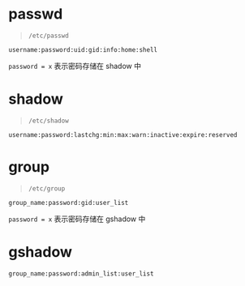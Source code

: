 # passwd

> `/etc/passwd`

```passwd
username:password:uid:gid:info:home:shell
```

`password = x` 表示密码存储在 shadow 中

# shadow

> `/etc/shadow`

```passwd
username:password:lastchg:min:max:warn:inactive:expire:reserved
```

# group

> `/etc/group`

```passwd
group_name:password:gid:user_list
```

`password = x` 表示密码存储在 gshadow 中

# gshadow

```passwd
group_name:password:admin_list:user_list
```
